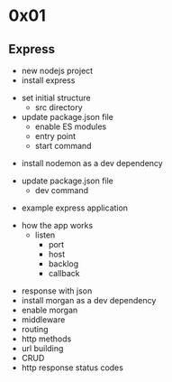 # 0x01

## Express

- new nodejs project
- install express
* set initial structure
  - src directory
* update package.json file
  - enable ES modules
  - entry point
  - start command
- install nodemon as a dev dependency
* update package.json file
  - dev command
- example express application
* how the app works
  * listen
    - port
    - host
    - backlog
    - callback
- response with json
- install morgan as a dev dependency
- enable morgan
- middleware
- routing
- http methods
- url building
- CRUD
- http response status codes
